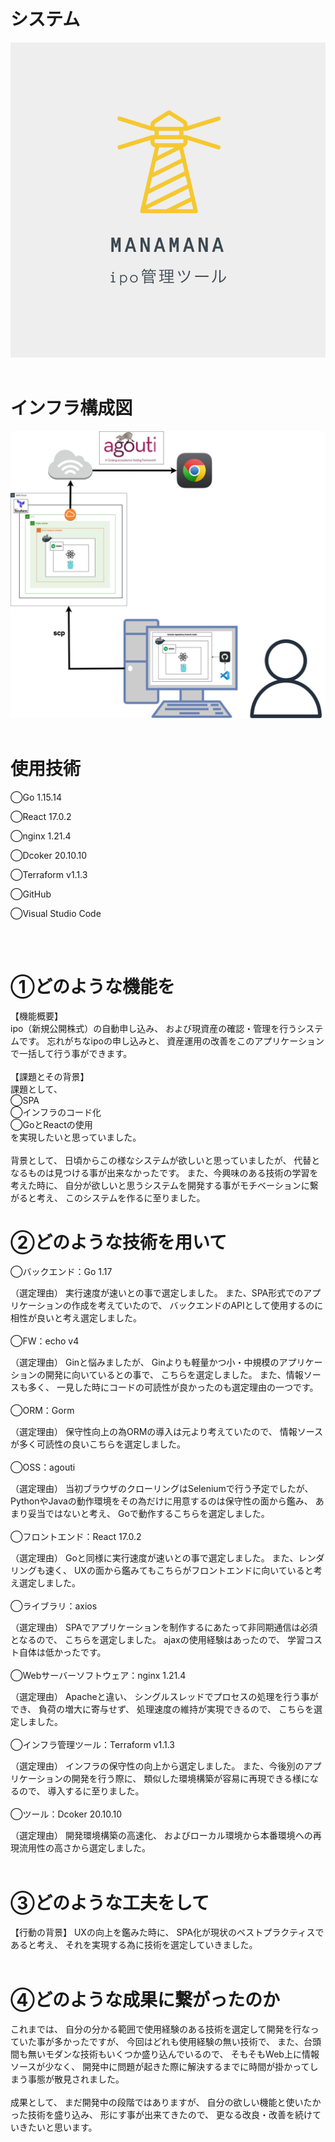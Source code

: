 <h1>システム</h1>
<img src="./react/react-sample/src/images/logo.png">
<br/>
<br/>
<h1>インフラ構成図</h1>
<img src="./react/react-sample/src/images/manamana_arcitect.png">
<br/>
<br/>
<h1>使用技術</h1>
<p>◯Go 1.15.14</p>
<p>◯React 17.0.2</p>
<p>◯nginx 1.21.4</p>
<p>◯Dcoker 20.10.10<p>
<p>◯Terraform v1.1.3<p>
<p>◯GitHub</p>
<p>◯Visual Studio Code</p>
<br/>
<br/>
<h1>①どのような機能を</h1>
【機能概要】
<br/>
ipo（新規公開株式）の自動申し込み、
および現資産の確認・管理を行うシステムです。
忘れがちなipoの申し込みと、
資産運用の改善をこのアプリケーションで一括して行う事ができます。
<br/>
<br/>
【課題とその背景】<br/>
課題として、<br/>
◯SPA<br/>
◯インフラのコード化<br/>
◯GoとReactの使用<br/>
を実現したいと思っていました。
<br/>
<br/>
背景として、
日頃からこの様なシステムが欲しいと思っていましたが、
代替となるものは見つける事が出来なかったです。
また、今興味のある技術の学習を考えた時に、
自分が欲しいと思うシステムを開発する事がモチベーションに繋がると考え、
このシステムを作るに至りました。

<h1>②どのような技術を用いて</h1>

◯バックエンド：Go 1.17

（選定理由）
実行速度が速いとの事で選定しました。
また、SPA形式でのアプリケーションの作成を考えていたので、
バックエンドのAPIとして使用するのに相性が良いと考え選定しました。
<br/>
<br/>
◯FW：echo v4

（選定理由）
Ginと悩みましたが、
Ginよりも軽量かつ小・中規模のアプリケーションの開発に向いているとの事で、
こちらを選定しました。
また、情報ソースも多く、
一見した時にコードの可読性が良かったのも選定理由の一つです。
<br/>
<br/>
◯ORM：Gorm

（選定理由）
保守性向上の為ORMの導入は元より考えていたので、
情報ソースが多く可読性の良いこちらを選定しました。
<br/>
<br/>
◯OSS：agouti

（選定理由）
当初ブラウザのクローリングはSeleniumで行う予定でしたが、
PythonやJavaの動作環境をその為だけに用意するのは保守性の面から鑑み、
あまり妥当ではないと考え、
Goで動作するこちらを選定しました。
<br/>
<br/>
◯フロントエンド：React 17.0.2

（選定理由）
Goと同様に実行速度が速いとの事で選定しました。
また、レンダリングも速く、
UXの面から鑑みてもこちらがフロントエンドに向いていると考え選定しました。
<br/>
<br/>
◯ライブラリ：axios

（選定理由）
SPAでアプリケーションを制作するにあたって非同期通信は必須となるので、
こちらを選定しました。
ajaxの使用経験はあったので、
学習コスト自体は低かったです。
<br/>
<br/>
◯Webサーバーソフトウェア：nginx 1.21.4

（選定理由）
Apacheと違い、
シングルスレッドでプロセスの処理を行う事ができ、
負荷の増大に寄与せず、
処理速度の維持が実現できるので、
こちらを選定しました。
<br/>
<br/>
◯インフラ管理ツール：Terraform v1.1.3

（選定理由）
インフラの保守性の向上から選定しました。
また、今後別のアプリケーションの開発を行う際に、
類似した環境構築が容易に再現できる様になるので、
導入するに至りました。
<br/>
<br/>
◯ツール：Dcoker 20.10.10

（選定理由）
開発環境構築の高速化、
およびローカル環境から本番環境への再現流用性の高さから選定しました。
<br/>
<br/>
<h1>③どのような工夫をして</h1>
【行動の背景】
UXの向上を鑑みた時に、
SPA化が現状のベストプラクティスであると考え、
それを実現する為に技術を選定していきました。
<br/>
<br/>
<h1>④どのような成果に繋がったのか</h1>
これまでは、
自分の分かる範囲で使用経験のある技術を選定して開発を行なっていた事が多かったですが、
今回はどれも使用経験の無い技術で、
また、台頭間も無いモダンな技術もいくつか盛り込んでいるので、
そもそもWeb上に情報ソースが少なく、
開発中に問題が起きた際に解決するまでに時間が掛かってしまう事態が散見されました。
<br/>
<br/>
成果として、
まだ開発中の段階ではありますが、
自分の欲しい機能と使いたかった技術を盛り込み、
形にす事が出来てきたので、
更なる改良・改善を続けていきたいと思います。